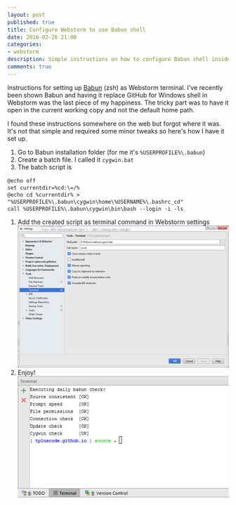 ```yaml
---
layout: post
published: true
title: Configure Webstorm to use Babun shell
date: 2016-02-26 21:00
categories:
- webstorm
description: Simple instructions on how to configure Babun shell inside Webstorm
comments: true
---
```


Instructions for setting up [Babun][Babun] (zsh) as Webstorm terminal. I've recently been shown Babun and having it replace
GitHub for Windows shell in Webstorm was the last piece of my happiness. The tricky part was to have it open in the 
current working copy and not the default home path.

<!--more-->

I found these instructions somewhere on the web but forgot where it was. It's not that simple and required some minor 
tweaks so here's how I have it set up.

1. Go to Babun installation folder (for me it's `%USERPROFILE%\.babun`)
1. Create a batch file. I called it `cygwin.bat`
1. The batch script is
``` batch
@echo off
set currentdir=%cd:\=/%
@echo cd %currentdir% > "%USERPROFILE%\.babun\cygwin\home\%USERNAME%\.bashrc_cd"
call %USERPROFILE%\.babun\cygwin\bin\bash --login -i -ls
```
1. Add the created script as terminal command in Webstorm settings
![Webstorm settings](/uploads/2016/02/babun.png)
1. Enjoy!
![Webstorm terminal](/uploads/2016/02/webstorm.png)

[Babun]: http://babun.github.io/